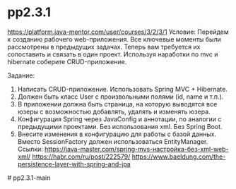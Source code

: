 # pp2.3.1
https://platform.java-mentor.com/user/courses/3/2/3/1
Условие:
Перейдем к созданию рабочего web-приложения. Все ключевые моменты были рассмотрены в предыдущих задачах. Теперь вам требуется их сопоставить и связать в один проект.
Используя наработки по mvc и hibernate соберите CRUD-приложение.

Задание:
1. Написать CRUD-приложение. Использовать Spring MVC + Hibernate.
2. Должен быть класс User с произвольными полями (id, name и т.п.).
3. В приложении должна быть страница, на которую выводятся все юзеры с возможностью добавлять, удалять и изменять юзера.
4. Конфигурация Spring через JavaConfig и аннотации, по аналогии с предыдущими проектами. Без использования xml. Без Spring Boot.
5. Внесите изменения в конфигурацию для работы с базой данных. Вместо SessionFactory должен использоваться EntityManager.
Ссылки:
https://java-master.com/spring-mvs-настройка-без-xml-web-xml/
https://habr.com/ru/post/222579/
https://www.baeldung.com/the-persistence-layer-with-spring-and-jpa

 
#   p p 2 . 3 . 1 - m a i n  
 